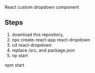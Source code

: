 React custom dropdown component

Steps
-----
1) download this repository, 
2) npx create-react-app react-dropdown
3) cd react-dropdown
4) replace /src, and package.json
5) np start

npm start
